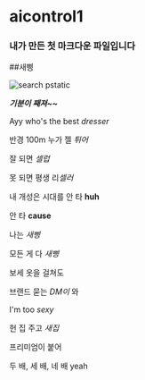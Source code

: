 # aicontrol1

### 내가 만든 첫 마크다운 파일입니다

##새삥

![search pstatic](https://user-images.githubusercontent.com/112447424/191151546-fb1e0e3c-0090-4136-bda4-51cc4edcc28d.jpg)

***기분이 째져~~***

Ayy who's the best *dresser*

반경 100m 누가 젤 *튀어*

잘 되면 *셀럽*

못 되면 평생 리*셀러*

내 개성은 시대를 안 타 **huh**

안 타 **cause**

나는 *새삥*

모든 게 다 *새삥*

보세 옷을 걸쳐도

브랜드 묻는 *DM이* 와

I'm too *sexy*

헌 집 주고 *새집*

프리미엄이 붙어

두 배, 세 배, 네 배 yeah
